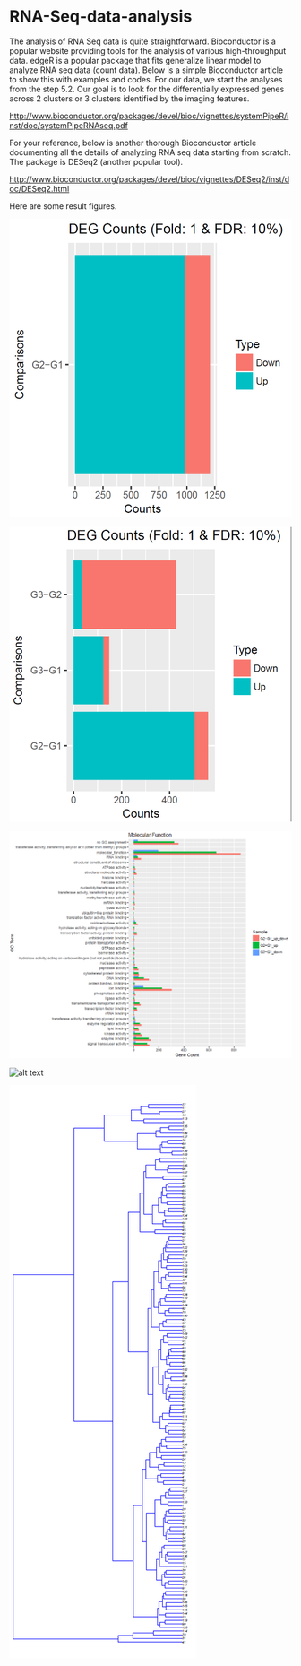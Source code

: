 # RNA-Seq-data-analysis

The analysis of RNA Seq data is quite straightforward. Bioconductor is a popular website providing tools for the analysis of various high-throughput data.  edgeR is a popular package that fits generalize linear model to analyze RNA seq data (count data).  Below is a simple Bioconductor article to show this with examples and codes. For our data, we start the analyses from the step 5.2.  Our goal is to look for the differentially expressed genes across 2 clusters or 3 clusters identified by the imaging features.  

http://www.bioconductor.org/packages/devel/bioc/vignettes/systemPipeR/inst/doc/systemPipeRNAseq.pdf


For your reference, below is another thorough Bioconductor article documenting all the details of analyzing RNA seq data starting from scratch.  The package is DESeq2 (another popular tool).     

http://www.bioconductor.org/packages/devel/bioc/vignettes/DESeq2/inst/doc/DESeq2.html

Here are some result figures.

![alt text](https://github.com/yue0814/RNA-Seq-data-analysis/blob/master/DEG2.PNG)

![alt text](https://github.com/yue0814/RNA-Seq-data-analysis/blob/master/DEG3.PNG)

![alt text](https://github.com/yue0814/RNA-Seq-data-analysis/blob/master/GOslimbarplot.PNG)

![alt text](https://github.com/yue0814/RNA-Seq-data-analysis/blob/masterGOslimbarplot2.PNG)

![alt text](https://github.com/yue0814/RNA-Seq-data-analysis/blob/master/sample_tree.PNG)
